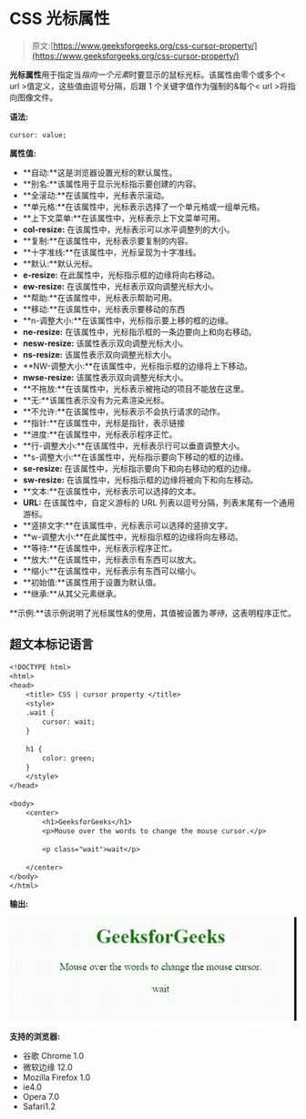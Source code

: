 # CSS 光标属性

> 原文:[https://www.geeksforgeeks.org/css-cursor-property/](https://www.geeksforgeeks.org/css-cursor-property/)

**光标属性**用于指定当*指向一个元素*时要显示的鼠标光标。该属性由零个或多个< url >值定义，这些值由逗号分隔，后跟 1 个关键字值作为强制的&每个< url >将指向图像文件。

**语法:**

```
cursor: value;
```

**属性值:**

*   **自动:**这是浏览器设置光标的默认属性。
*   **别名:**该属性用于显示光标指示要创建的内容。
*   **全滚动:**在该属性中，光标表示滚动。
*   **单元格:**在该属性中，光标表示选择了一个单元格或一组单元格。
*   **上下文菜单:**在该属性中，光标表示上下文菜单可用。
*   **col-resize:** 在该属性中，光标表示可以水平调整列的大小。
*   **复制:**在该属性中，光标表示要复制的内容。
*   **十字准线:**在该属性中，光标呈现为十字准线。
*   **默认:**默认光标。
*   **e-resize:** 在此属性中，光标指示框的边缘将向右移动。
*   **ew-resize:** 在该属性中，光标表示双向调整光标大小。
*   **帮助:**在该属性中，光标表示帮助可用。
*   **移动:**在该属性中，光标表示要移动的东西
*   **n-调整大小:**在该属性中，光标指示要上移的框的边缘。
*   **ne-resize:** 在该属性中，光标指示框的一条边要向上和向右移动。
*   **nesw-resize:** 该属性表示双向调整光标大小。
*   **ns-resize:** 该属性表示双向调整光标大小。
*   **NW-调整大小:**在该属性中，光标指示框的边缘将上下移动。
*   **nwse-resize:** 该属性表示双向调整光标大小。
*   **不拖放:**在该属性中，光标表示被拖动的项目不能放在这里。
*   **无:**该属性表示没有为元素渲染光标。
*   **不允许:**在该属性中，光标表示不会执行请求的动作。
*   **指针:**在该属性中，光标是指针，表示链接
*   **进度:**在该属性中，光标表示程序正忙。
*   **行-调整大小:**在该属性中，光标表示行可以垂直调整大小。
*   **s-调整大小:**在该属性中，光标指示要向下移动的框的边缘。
*   **se-resize:** 在该属性中，光标指示要向下和向右移动的框的边缘。
*   **sw-resize:** 在该属性中，光标指示框的边缘将被向下和向左移动。
*   **文本:**在该属性中，光标表示可以选择的文本。
*   **URL:** 在该属性中，自定义游标的 URL 列表以逗号分隔，列表末尾有一个通用游标。
*   **竖排文字:**在该属性中，光标表示可以选择的竖排文字。
*   **w-调整大小:**在此属性中，光标指示框的边缘将向左移动。
*   **等待:**在该属性中，光标表示程序正忙。
*   **放大:**在该属性中，光标表示有东西可以放大。
*   **缩小:**在该属性中，光标表示有东西可以缩小。
*   **初始值:**该属性用于设置为默认值。
*   **继承:**从其父元素继承。

**示例:**该示例说明了光标属性&的使用，其值被设置为*等待*，这表明程序正忙。

## 超文本标记语言

```
<!DOCTYPE html>
<html>
<head>
    <title> CSS | cursor property </title>
    <style>
    .wait {
        cursor: wait;
    }

    h1 {
        color: green;
    }
    </style>
</head>

<body>
    <center>
        <h1>GeeksforGeeks</h1>
        <p>Mouse over the words to change the mouse cursor.</p>

        <p class="wait">wait</p>

    </center>
</body>
</html>
```

**输出:**

![](img/83ce2e51934def1f59b74bf406c960b4.png)

**支持的浏览器:**

*   谷歌 Chrome 1.0
*   微软边缘 12.0
*   Mozilla Firefox 1.0
*   ie4.0
*   Opera 7.0
*   Safari1.2